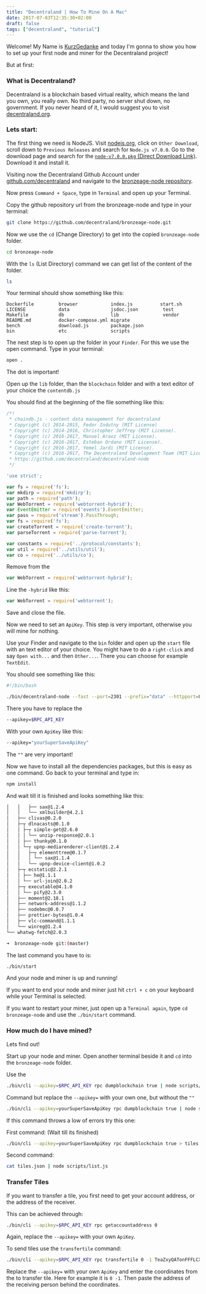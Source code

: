 ```yaml
---
title: "Decentraland | How To Mine On A Mac"
date: 2017-07-03T12:35:30+02:00
draft: false
tags: ["decentraland", "tutorial"]
---
```


Welcome! My Name is [KurzGedanke](https://kurzgedanke.de) and today I'm gonna to show you how to set up your first node and miner for the Decentraland project!
<!--more-->
But at first:

### What is Decentraland? 

Decentraland is a blockchain based virtual reality, which means the land you own, you really own. No third party, no server shut down, no government. If you never heard of it, I would suggest you to visit [decentraland.org](https://decentraland.org).

### Lets start:

The first thing we need is NodeJS.
Visit [nodejs.org](https://nodejs.org), click on `Other Download`, scroll down to `Previous Releases` and search for `Node.js v7.0.0`. Go to the download page and search for the [`node-v7.0.0.pkg` (Direct Download Link)](https://nodejs.org/download/release/v7.0.0/node-v7.0.0.pkg). Download it and install it.

Visiting now the Decentraland Github Account under [github.com/decentraland](https://github.com/decentreland) and navigate to the [bronzeage-node repository](https://github.com/decentraland/bronzeage-node). 

Now press `Command + Space`, type in `Terminal` and open up your Terminal. 

Copy the github repository url from the bronzeage-node and type in your terminal:

```bash
git clone https://github.com/decentraland/bronzeage-node.git
```

Now we use the `cd` (Change Directory) to get into the copied `bronzeage-node` folder.

```bash
cd bronzeage-node
```

With the `ls` (List Directory) command we can get list of the content of the folder.

```bash
ls
```

Your terminal should show something like this:

```
Dockerfile         browser            index.js          start.sh
LICENSE            data               jsdoc.json         test
Makefile           db                 lib                vendor
README.md          docker-compose.yml migrate
bench              download.js        package.json
bin                etc                scripts
```

The next step is to open up the folder in your `Finder`. For this we use the open command. Type in your terminal:

```bash
open .
```

The dot is important! 

Open up the `lib` folder, than the `blockchain` folder and with a text editor of your choice the `contentdb.js`

You should find at the beginning of the file something like this:

```javascript
/*!
 * chaindb.js - content data management for decentraland
 * Copyright (c) 2014-2015, Fedor Indutny (MIT License)
 * Copyright (c) 2014-2016, Christopher Jeffrey (MIT License).
 * Copyright (c) 2016-2017, Manuel Araoz (MIT License).
 * Copyright (c) 2016-2017, Esteban Ordano (MIT License).
 * Copyright (c) 2016-2017, Yemel Jardi (MIT License).
 * Copyright (c) 2016-2017, The Decentraland Development Team (MIT License).
 * https://github.com/decentraland/decentraland-node
 */

'use strict';

var fs = require('fs');
var mkdirp = require('mkdirp');
var path = require('path');
var WebTorrent = require('webtorrent-hybrid');
var EventEmitter = require('events').EventEmitter;
var pass = require('stream').PassThrough;
var fs = require('fs');
var createTorrent = require('create-torrent');
var parseTorrent = require('parse-torrent');

var constants = require('../protocol/constants');
var util = require('../utils/util');
var co = require('../utils/co');
```

Remove from the

```javascript
var WebTorrent = require('webtorrent-hybrid');
```

Line the `-hybrid` like this:

```javascript
var WebTorrent = require('webtorrent');
```

Save and close the file. 

Now we need to set an `ApiKey`. This step is very important, otherwise you will mine for nothing. 

Use your Finder and navigate to the `bin` folder and open up the `start` file with an text editor of your choice. You might have to do a `right-click` and say `Open with...` and then `Other...`. There you can choose for example `TextEdit`. 

You should see something like this:

```bash
#!/bin/bash

./bin/decentraland-node --fast --port=2301 --prefix="data" --httpport=8301 --n=testnet --apikey=$RPC_API_KEY --contentport=9301 --startminer
```

There you have to replace the 

```bash
--apikey=$RPC_API_KEY
```

With your own `ApiKey` like this:

```bash
--apikey="yourSuperSaveApiKey"
```

The `""` are very important! 

Now we have to install all the dependencies packages, but this is easy as one command. Go back to your terminal and type in:

```bash
npm install  
```

And wait till it is finished and looks something like this:

```bash
│   │   ├── sax@1.2.4
│   │   └── xmlbuilder@4.2.1
│   ├── clivas@0.2.0
│   ├─┬ dlnacasts@0.1.0
│   │ ├─┬ simple-get@2.6.0
│   │ │ └── unzip-response@2.0.1
│   │ ├── thunky@0.1.0
│   │ └─┬ upnp-mediarenderer-client@1.2.4
│   │   ├─┬ elementtree@0.1.7
│   │   │ └── sax@1.1.4
│   │   └── upnp-device-client@1.0.2
│   ├─┬ ecstatic@2.2.1
│   │ ├── he@1.1.1
│   │ └── url-join@2.0.2
│   ├─┬ executable@4.1.0
│   │ └── pify@2.3.0
│   ├── moment@2.18.1
│   ├── network-address@1.1.2
│   ├── nodebmc@0.0.7
│   ├── prettier-bytes@1.0.4
│   ├── vlc-command@1.1.1
│   └── winreg@1.2.4
└── whatwg-fetch@2.0.3

➜  bronzeage-node git:(master)
```

The last command you have to is:

```bash
./bin/start
```

And your node and miner is up and running! 

If you want to end your node and miner just hit `ctrl + c` on your keyboard while your Terminal is selected. 

If you want to restart your miner, just open up a `Terminal again`, type `cd bronzeage-node` and use the `./bin/start` command. 

### How much do I have mined?

Lets find out!

Start up your node and miner. Open another terminal beside it and `cd` into the `bronzeage-node` folder.

Use the 

```bash
./bin/cli --apikey=$RPC_API_KEY rpc dumpblockchain true | node scripts/list.js
```

Command but replace the `--apikey=` with your own one, but without the `""` 

```bash
./bin/cli --apikey=yourSuperSaveApiKey rpc dumpblockchain true | node scripts/list.js
```

If this command throws a low of errors try this one:

First command: (Wait till its finished)

```bash
./bin/cli --apikey=yourSuperSaveApiKey rpc dumpblockchain true > tiles.json
```

Second command: 

```bash
cat tiles.json | node scripts/list.js
```


### Transfer Tiles

If you want to transfer a tile, you first need to get your account address, or the address of the receiver.

This can be achieved through:

```bash
./bin/cli --apikey=$RPC_API_KEY rpc getaccountaddress 0
```

Again, replace the `--apikey=` with your own `ApiKey`.

To send tiles use the `transfertile` command:

```bash
./bin/cli --apikey=$RPC_API_KEY rpc transfertile 0 -1 TeaZxyQATonFFFLCXZMydUfGGUWwBsg9Je
```

Replace the `--apikey=` with your own `ApiKey` and enter the coordinates from the to transfer tile. Here for example it is `0 -1`. Then paste the address of the receiving person behind the coordinates. 